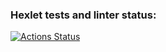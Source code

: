 ### Hexlet tests and linter status:
[![Actions Status](https://github.com/Kudrikudrii/frontend-project-46/actions/workflows/hexlet-check.yml/badge.svg)](https://github.com/Kudrikudrii/frontend-project-46/actions)